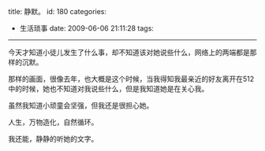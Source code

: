 title: 静默。
id: 180
categories:
  - 生活琐事
date: 2009-06-06 21:11:28
tags:
---

今天才知道小徒儿发生了什么事，却不知道该对她说些什么，网络上的两端都是那样的沉默。

那样的画面，很像去年，也大概是这个时候，当我得知我最亲近的好友离开在512中的时候，她也不知道对我说些什么，但是我知道她是在关心我。

虽然我知道小顽童会坚强，但我还是很担心她。

人生，万物造化，自然循环。

我还能，静静的听她的文字。
